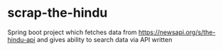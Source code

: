 # scrap-the-hindu
Spring boot project which fetches data from https://newsapi.org/s/the-hindu-api and gives ability to search data via API written
